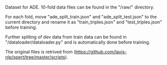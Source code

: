 Dataset for ADE. 10-fold data files can be found in the "/raw/" directory. 

For each fold, move "ade_split_train.json" and "ade_split_test.json" to the current directory 
and rename it as "train_triples.json" and "test_triples.json" before training. 

Further spliting of dev data from train data can be found in "/dataloader/dataloader.py" and is automatically done before training. 

The original files is retrived from (https://github.com/lavis-nlp/spert/tree/master/scripts). 
